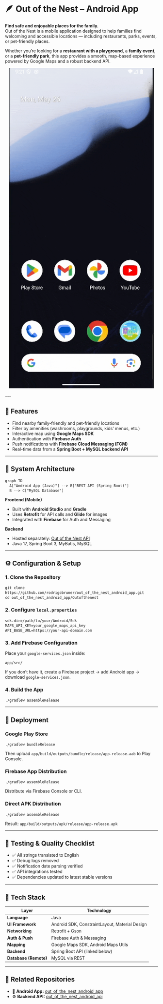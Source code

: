 # 🪶 Out of the Nest – Android App

**Find safe and enjoyable places for the family.**  
Out of the Nest is a mobile application designed to help families find welcoming and accessible locations — including restaurants, parks, events, or pet-friendly places.

Whether you’re looking for a **restaurant with a playground**, a **family event**, or a **pet-friendly park**, this app provides a smooth, map-based experience powered by Google Maps and a robust backend API.

<p align="center">
  <img src="images/screen_recording.gif" alt="See what stage we are at" width="95%">
</p>
---

## 🌟 Features

- Find nearby family-friendly and pet-friendly locations  
- Filter by amenities (washrooms, playgrounds, kids’ menus, etc.)  
- Interactive map using **Google Maps SDK**  
- Authentication with **Firebase Auth**  
- Push notifications with **Firebase Cloud Messaging (FCM)**  
- Real-time data from a **Spring Boot + MySQL backend API**  

---

## 🧩 System Architecture

```mermaid
graph TD
  A["Android App (Java)"] --> B["REST API (Spring Boot)"]
  B --> C["MySQL Database"]
```

**Frontend (Mobile)**  
- Built with **Android Studio** and **Gradle**  
- Uses **Retrofit** for API calls and **Glide** for images  
- Integrated with **Firebase** for Auth and Messaging  

**Backend**  
- Hosted separately: [Out of the Nest API](https://github.com/rodrigobruner/out_of_the_nest_android_api)  
- Java 17, Spring Boot 3, MyBatis, MySQL  

---

## ⚙️ Configuration & Setup

### 1. Clone the Repository
```
git clone https://github.com/rodrigobruner/out_of_the_nest_android_app.git
cd out_of_the_nest_android_app/Outofthenest
```

### 2. Configure `local.properties`
```
sdk.dir=/path/to/your/Android/Sdk
MAPS_API_KEY=your_google_maps_api_key
API_BASE_URL=https://your-api-domain.com
```

### 3. Add Firebase Configuration
Place your `google-services.json` inside:
```
app/src/
```
If you don’t have it, create a Firebase project → add Android app → download `google-services.json`.

### 4. Build the App
```
./gradlew assembleRelease
```

---

## 🚀 Deployment

### Google Play Store
```
./gradlew bundleRelease
```
Then upload `app/build/outputs/bundle/release/app-release.aab` to Play Console.

### Firebase App Distribution
```
./gradlew assembleRelease
```
Distribute via Firebase Console or CLI.

### Direct APK Distribution
```
./gradlew assembleRelease
```
Result: `app/build/outputs/apk/release/app-release.apk`

---

## 🧪 Testing & Quality Checklist

- ✅ All strings translated to English  
- ✅ Debug logs removed  
- ✅ Notification date parsing verified  
- ✅ API integrations tested  
- ✅ Dependencies updated to latest stable versions  

---

## 🧱 Tech Stack

| Layer | Technology |
|-------|-------------|
| **Language** | Java |
| **UI Framework** | Android SDK, ConstraintLayout, Material Design |
| **Networking** | Retrofit + Gson |
| **Auth & Push** | Firebase Auth & Messaging |
| **Mapping** | Google Maps SDK, Android Maps Utils |
| **Backend** | Spring Boot API (linked below) |
| **Database (Remote)** | MySQL via REST |

---

## 🧩 Related Repositories

- 📱 **Android App:** [out_of_the_nest_android_app](https://github.com/rodrigobruner/out_of_the_nest_android_app)
- ⚙️ **Backend API:** [out_of_the_nest_android_api](https://github.com/rodrigobruner/out_of_the_nest_android_api)

